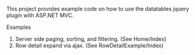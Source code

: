 ﻿This project provides example code on how to use the datatables jquery plugin with ASP.NET MVC.

Examples
1. Server side paging, sorting, and filtering. (See Home/Index)
2. Row detail expand via ajax. (See RowDetailExample/Index)